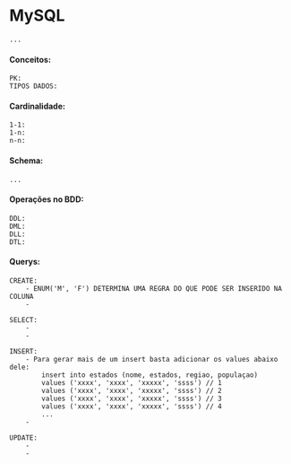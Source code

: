 # MySQL

    ...

#### Conceitos:

    PK:
    TIPOS DADOS:

#### Cardinalidade:

    1-1:
    1-n:
    n-n:

#### Schema:

    ...


#### Operações no BDD:

    DDL:
    DML:
    DLL:
    DTL:

#### Querys:

    CREATE:
        - ENUM('M', 'F') DETERMINA UMA REGRA DO QUE PODE SER INSERIDO NA COLUNA
        -

    SELECT:
        -
        -
    
    INSERT:
        - Para gerar mais de um insert basta adicionar os values abaixo dele:
            insert into estados (nome, estados, regiao, populaçao)
            values ('xxxx', 'xxxx', 'xxxxx', 'ssss') // 1
            values ('xxxx', 'xxxx', 'xxxxx', 'ssss') // 2
            values ('xxxx', 'xxxx', 'xxxxx', 'ssss') // 3
            values ('xxxx', 'xxxx', 'xxxxx', 'ssss') // 4
            ...
        -

    UPDATE:
        -
        -
    
    